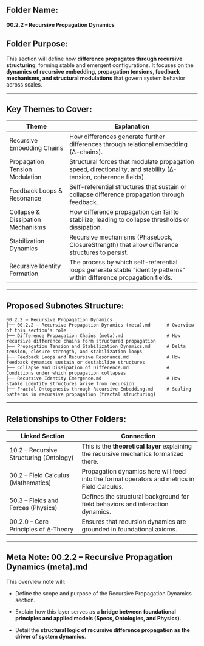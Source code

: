 
## Folder Name:

**00.2.2 – Recursive Propagation Dynamics**

## Folder Purpose:

This section will define how **difference propagates through recursive structuring**, forming stable and emergent configurations. It focuses on the **dynamics of recursive embedding, propagation tensions, feedback mechanisms, and structural modulations** that govern system behavior across scales.

---

## Key Themes to Cover:

|Theme|Explanation|
|---|---|
|Recursive Embedding Chains|How differences generate further differences through relational embedding (∆-chains).|
|Propagation Tension Modulation|Structural forces that modulate propagation speed, directionality, and stability (∆-tension, coherence fields).|
|Feedback Loops & Resonance|Self-referential structures that sustain or collapse difference propagation through feedback.|
|Collapse & Dissipation Mechanisms|How difference propagation can fail to stabilize, leading to collapse thresholds or dissipation.|
|Stabilization Dynamics|Recursive mechanisms (PhaseLock, ClosureStrength) that allow difference structures to persist.|
|Recursive Identity Formation|The process by which self-referential loops generate stable "identity patterns" within difference propagation fields.|

---

## Proposed Subnotes Structure:

```
00.2.2 – Recursive Propagation Dynamics
├── 00.2.2 – Recursive Propagation Dynamics (meta).md      # Overview of this section's role
├── Difference Propagation Chains (meta).md                # How recursive difference chains form structured propagation
├── Propagation Tension and Stabilization Dynamics.md      # Delta tension, closure strength, and stabilization loops
├── Feedback Loops and Recursive Resonance.md              # How feedback dynamics sustain or destabilize structures
├── Collapse and Dissipation of Difference.md              # Conditions under which propagation collapses
├── Recursive Identity Emergence.md                        # How stable identity structures arise from recursion
├── Fractal Ontogenesis through Recursive Embedding.md     # Scaling patterns in recursive propagation (fractal structuring)
```

---

## Relationships to Other Folders:

|Linked Section|Connection|
|---|---|
|10.2 – Recursive Structuring (Ontology)|This is the **theoretical layer** explaining the recursive mechanics formalized there.|
|30.2 – Field Calculus (Mathematics)|Propagation dynamics here will feed into the formal operators and metrics in Field Calculus.|
|50.3 – Fields and Forces (Physics)|Defines the structural background for field behaviors and interaction dynamics.|
|00.2.0 – Core Principles of ∆‑Theory|Ensures that recursion dynamics are grounded in foundational axioms.|

---

## Meta Note: 00.2.2 – Recursive Propagation Dynamics (meta).md

This overview note will:

- Define the scope and purpose of the Recursive Propagation Dynamics section.
    
- Explain how this layer serves as a **bridge between foundational principles and applied models (Specs, Ontologies, and Physics)**.
    
- Detail the **structural logic of recursive difference propagation as the driver of system dynamics**.
    